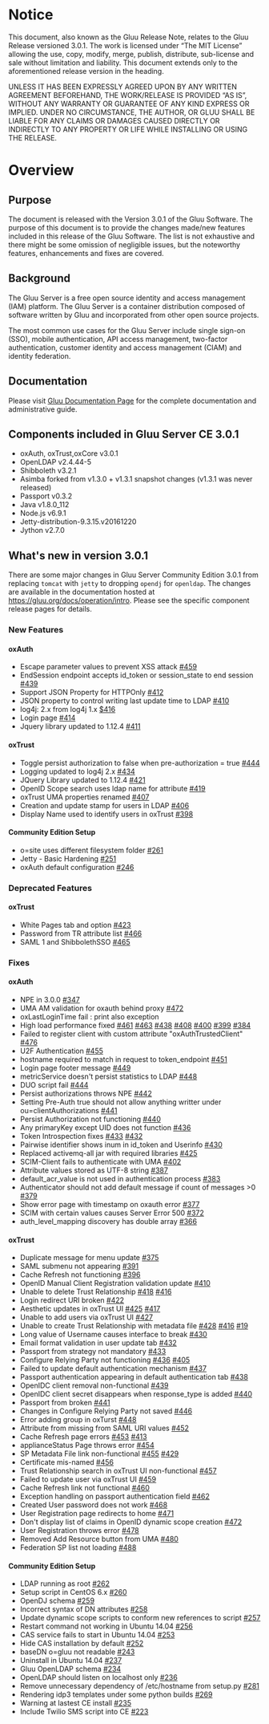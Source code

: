 # Notice

This document, also known as the Gluu Release Note, relates to the Gluu Release versioned 3.0.1. The work is licensed under “The MIT License” allowing the use, copy, modify, merge, publish, distribute, sub-license and sale without limitation and liability. This document extends only to the aforementioned release version in the heading.

UNLESS IT HAS BEEN EXPRESSLY AGREED UPON BY ANY WRITTEN AGREEMENT BEFOREHAND, THE WORK/RELEASE IS PROVIDED “AS IS”, WITHOUT ANY WARRANTY OR GUARANTEE OF ANY KIND EXPRESS OR IMPLIED. UNDER NO CIRCUMSTANCE, THE AUTHOR, OR GLUU SHALL BE LIABLE FOR ANY CLAIMS OR DAMAGES CAUSED DIRECTLY OR INDIRECTLY TO ANY PROPERTY OR LIFE WHILE INSTALLING OR USING THE RELEASE.

# Overview

## Purpose

The document is released with the Version 3.0.1 of the Gluu Software. The purpose of this document is to provide the changes made/new features included in this release of the Gluu Software. The list is not exhaustive and there might be some omission of negligible issues, but the noteworthy features, enhancements and fixes are covered. 

## Background

The Gluu Server is a free open source identity and access management (IAM) platform. The Gluu Server is a container distribution composed of software written by Gluu and incorporated from other open source projects.

The most common use cases for the Gluu Server include single sign-on (SSO), mobile authentication, API access management, two-factor authentication, customer identity and access management (CIAM) and identity federation.

## Documentation

Please visit [Gluu Documentation Page](http://www.gluu.org/docs) for the complete documentation and administrative guide. 

## Components included in Gluu Server CE 3.0.1

- oxAuth, oxTrust,oxCore v3.0.1
- OpenLDAP v2.4.44-5
- Shibboleth v3.2.1
- Asimba forked from v1.3.0 + v1.3.1 snapshot changes (v1.3.1 was never released)
- Passport v0.3.2
- Java v1.8.0_112
- Node.js v6.9.1
- Jetty-distribution-9.3.15.v20161220
- Jython v2.7.0

## What's new in version 3.0.1

There are some major changes in Gluu Server Community Edition 3.0.1 from replacing `tomcat` with `jetty` to dropping `opendj` for `openldap`. The changes are available in the documentation hosted at https://gluu.org/docs/operation/intro. 
Please see the specific component release pages for details.

### New Features
#### oxAuth
- Escape parameter values to prevent XSS attack [#459](https://github.com/GluuFederation/oxAuth/issues/459)
- EndSession endpoint accepts id_token or session_state to end session [#439](https://github.com/GluuFederation/oxAuth/issues/439)
- Support JSON Property for HTTPOnly [#412](https://github.com/GluuFederation/oxAuth/issues/412)
- JSON property to control writing last update time to LDAP [#410](https://github.com/GluuFederation/oxAuth/issues/410)
- log4j: 2.x from log4j 1.x [$416](https://github.com/GluuFederation/oxAuth/issues/416)
- Login page [#414](https://github.com/GluuFederation/oxAuth/issues/414)
- Jquery library updated to 1.12.4 [#411](https://github.com/GluuFederation/oxAuth/issues/411)
#### oxTrust
- Toggle persist authorization to false when pre-authorization = true [#444](https://github.com/GluuFederation/oxTrust/issues/444)
- Logging updated to log4j 2.x [#434](https://github.com/GluuFederation/oxTrust/issues/434)
- JQuery Library updated to 1.12.4 [#421](https://github.com/GluuFederation/oxTrust/issues/421)
- OpenID Scope search uses ldap name for attribute [#419](https://github.com/GluuFederation/oxTrust/issues/419)
- oxTrust UMA properties renamed [#407](https://github.com/GluuFederation/oxTrust/issues/407)
- Creation and update stamp for users in LDAP [#406](https://github.com/GluuFederation/oxTrust/issues/406)
- Display Name used to identify users in oxTrust [#398](https://github.com/GluuFederation/oxTrust/issues/398)
#### Community Edition Setup
- o=site uses different filesystem folder [#261](https://github.com/GluuFederation/community-edition-setup/issues/261)
- Jetty - Basic Hardening [#251](https://github.com/GluuFederation/community-edition-setup/issues/251)
- oxAuth default configuration [#246](https://github.com/GluuFederation/community-edition-setup/issues/246)

### Deprecated Features
#### oxTrust
- White Pages tab and option [#423](https://github.com/GluuFederation/oxTrust/issues/423)
- Password from TR attribute list [#466](https://github.com/GluuFederation/oxTrust/issues/466)
- SAML 1 and ShibbolethSSO [#465](https://github.com/GluuFederation/oxTrust/issues/465)

### Fixes
#### oxAuth
- NPE in 3.0.0 [#347](https://github.com/GluuFederation/oxAuth/issues/347)
- UMA AM validation for oxauth behind proxy [#472](https://github.com/GluuFederation/oxAuth/issues/472)
- oxLastLoginTime fail : print also exception
- High load performance fixed [#461](https://github.com/GluuFederation/oxAuth/issues/461) [#463](https://github.com/GluuFederation/oxAuth/issues/463) [#438](https://github.com/GluuFederation/oxAuth/issues/438) [#408](https://github.com/GluuFederation/oxAuth/issues/408) [#400](https://github.com/GluuFederation/oxAuth/issues/400) [#399](https://github.com/GluuFederation/oxAuth/issues/399) [#384](https://github.com/GluuFederation/oxAuth/issues/384)
- Failed to register client with custom attribute "oxAuthTrustedClient" [#476](https://github.com/GluuFederation/oxAuth/issues/476)
- U2F Authentication [#455](https://github.com/GluuFederation/oxAuth/issues/455)
- hostname required to match in request to token_endpoint [#451](https://github.com/GluuFederation/oxAuth/issues/451)
- Login page footer message [#449](https://github.com/GluuFederation/oxAuth/issues/449)
- metricService doesn't persist statistics to LDAP [#448](https://github.com/GluuFederation/oxAuth/issues/448)
- DUO script fail [#444](https://github.com/GluuFederation/oxAuth/issues/444)
- Persist authorizations throws NPE [#442](https://github.com/GluuFederation/oxAuth/issues/442)
- Setting Pre-Auth true should not allow anything writter under ou=clientAuthorizations [#441](https://github.com/GluuFederation/oxAuth/issues/441)
- Persist Authorization not functioning [#440](https://github.com/GluuFederation/oxAuth/issues/440)
- Any primaryKey except UID does not function [#436](https://github.com/GluuFederation/oxAuth/issues/436)
- Token Introspection fixes [#433](https://github.com/GluuFederation/oxAuth/issues/433) [#432](https://github.com/GluuFederation/oxAuth/issues/432)
- Pairwise identifier shows inum in id_token and Userinfo [#430](https://github.com/GluuFederation/oxAuth/issues/430)
- Replaced activemq-all jar with required libraries [#425](https://github.com/GluuFederation/oxAuth/issues/425)
- SCIM-Client fails to authenticate with UMA [#402](https://github.com/GluuFederation/oxAuth/issues/402)
- Attribute values stored as UTF-8 string [#387](https://github.com/GluuFederation/oxAuth/issues/387)
- default_acr_value is not used in authentication process [#383](https://github.com/GluuFederation/oxAuth/issues/383)
- Authenticator should not add default message if count of messages >0 [#379](https://github.com/GluuFederation/oxAuth/issues/379)
- Show error page with timestamp on oxauth error [#377](https://github.com/GluuFederation/oxAuth/issues/377)
- SCIM with certain values causes Server Error 500 [#372](https://github.com/GluuFederation/oxAuth/issues/372)
- auth_level_mapping discovery has double array [#366](https://github.com/GluuFederation/oxAuth/issues/366)
#### oxTrust
- Duplicate message for menu update [#375](https://github.com/GluuFederation/oxTrust/issues/375)
- SAML submenu not appearing [#391](https://github.com/GluuFederation/oxTrust/issues/391)
- Cache Refresh not functioning [#396](https://github.com/GluuFederation/oxTrust/issues/396)
- OpenID Manual Client Registration validation update [#410](https://github.com/GluuFederation/oxTrust/issues/410)
- Unable to delete Trust Relationship [#418](https://github.com/GluuFederation/oxTrust/issues/418) [#416](https://github.com/GluuFederation/oxTrust/issues/416)
- Login redirect URI broken [#422](https://github.com/GluuFederation/oxTrust/issues/422)
- Aesthetic updates in oxTrust UI [#425](https://github.com/GluuFederation/oxTrust/issues/425) [#417](https://github.com/GluuFederation/oxTrust/issues/417)
- Unable to add users via oxTrust UI [#427](https://github.com/GluuFederation/oxTrust/issues/427)
- Unable to create Trust Relationship with metadata file [#428](https://github.com/GluuFederation/oxTrust/issues/428) [#416](https://github.com/GluuFederation/oxTrust/issues/416) [#19](https://github.com/GluuFederation/oxTrust/issues/19)
- Long value of Username causes interface to break [#430](https://github.com/GluuFederation/oxTrust/issues/430)
- Email format validation in user update tab [#432](https://github.com/GluuFederation/oxTrust/issues/432)
- Passport from strategy not mandatory [#433](https://github.com/GluuFederation/oxTrust/issues/433)
- Configure Relying Party not functioning [#436](https://github.com/GluuFederation/oxTrust/issues/436) [#405](https://github.com/GluuFederation/oxTrust/issues/405)
- Failed to update default authentication mechanism [#437](https://github.com/GluuFederation/oxTrust/issues/437)
- Passport authentication appearing in default authentication tab [#438](https://github.com/GluuFederation/oxTrust/issues/438)
- OpenIDC client removal non-functional [#439](https://github.com/GluuFederation/oxTrust/issues/439)
- OpenIDC client secret disappears when response_type is added [#440](https://github.com/GluuFederation/oxTrust/issues/440)
- Passport from broken [#441](https://github.com/GluuFederation/oxTrust/issues/441)
- Changes in Configure Relying Party not saved [#446](https://github.com/GluuFederation/oxTrust/issues/446)
- Error adding group in oxTurst [#448](https://github.com/GluuFederation/oxTrust/issues/448)
- Attribute from missing from SAML URI values [#452](https://github.com/GluuFederation/oxTrust/issues/452)
- Cache Refresh page errors [#453](https://github.com/GluuFederation/oxTrust/issues/453) [#413](https://github.com/GluuFederation/oxTrust/issues/413)
- applianceStatus Page throws error [#454](https://github.com/GluuFederation/oxTrust/issues/454)
- SP Metadata File link non-functional [#455](https://github.com/GluuFederation/oxTrust/issues/455) [#429](https://github.com/GluuFederation/oxTrust/issues/429)
- Certificate mis-named [#456](https://github.com/GluuFederation/oxTrust/issues/456)
- Trust Relationship search in oxTrust UI non-functional [#457](https://github.com/GluuFederation/oxTrust/issues/457)
- Failed to update user via oxTrust UI [#459](https://github.com/GluuFederation/oxTrust/issues/459)
- Cache Refresh link not functional [#460](https://github.com/GluuFederation/oxTrust/issues/460)
- Exception handling on passport authentication field [#462](https://github.com/GluuFederation/oxTrust/issues/462)
- Created User password does not work [#468](https://github.com/GluuFederation/oxTrust/issues/468)
- User Registration page redirects to home [#471](https://github.com/GluuFederation/oxTrust/issues/471)
- Don't display list of claims in OpenID dynamic scope creation [#472](https://github.com/GluuFederation/oxTrust/issues/472)
- User Registration throws error [#478](https://github.com/GluuFederation/oxTrust/issues/478)
- Removed Add Resource button from UMA [#480](https://github.com/GluuFederation/oxTrust/issues/480)
- Federation SP list not loading [#488](https://github.com/GluuFederation/oxTrust/issues/488)

#### Community Edition Setup
- LDAP running as root [#262](https://github.com/GluuFederation/community-edition-setup/issues/262)
- Setup script in CentOS 6.x [#260](https://github.com/GluuFederation/community-edition-setup/issues/260)
- OpenDJ schema [#259](https://github.com/GluuFederation/community-edition-setup/issues/259)
- Incorrect syntax of DN attributes [#258](https://github.com/GluuFederation/community-edition-setup/issues/258)
- Update dynamic scope scripts to conform new references to script [#257](https://github.com/GluuFederation/community-edition-setup/issues/257)
- Restart command not working in Ubuntu 14.04 [#256](https://github.com/GluuFederation/community-edition-setup/issues/256)
- CAS service fails to start in Ubuntu 14.04 [#253](https://github.com/GluuFederation/community-edition-setup/issues/253)
- Hide CAS installation by default [#252](https://github.com/GluuFederation/community-edition-setup/issues/252)
- baseDN o=gluu not readable [#243](https://github.com/GluuFederation/community-edition-setup/issues/243)
- Uninstall in Ubuntu 14.04 [#237](https://github.com/GluuFederation/community-edition-setup/issues/237)
- Gluu OpenLDAP schema [#234](https://github.com/GluuFederation/community-edition-setup/issues/234)
- OpenLDAP should listen on localhost only [#236](https://github.com/GluuFederation/community-edition-setup/issues/236)
- Remove unnecessary dependency of /etc/hostname from setup.py [#281](https://github.com/GluuFederation/community-edition-setup/issues/281)
- Rendering idp3 templates under some python builds [#269](https://github.com/GluuFederation/community-edition-setup/issues/269)
- Warning at lastest CE install [#235](https://github.com/GluuFederation/community-edition-setup/issues/235)
- Include Twilio SMS script into CE [#223](https://github.com/GluuFederation/community-edition-setup/issues/223)